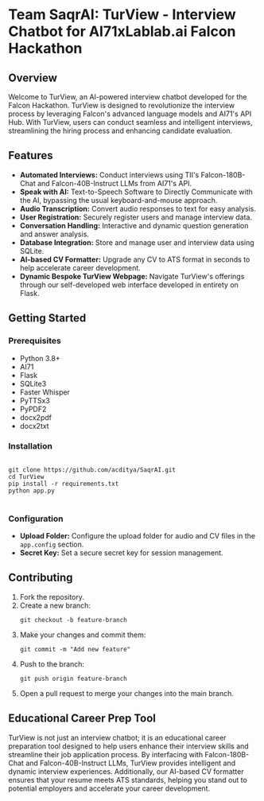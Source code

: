 <h1>Team SaqrAI: TurView - Interview Chatbot for AI71xLablab.ai Falcon Hackathon</h1>

<h2>Overview</h2>
<p>Welcome to TurView, an AI-powered interview chatbot developed for the Falcon Hackathon. TurView is designed to revolutionize the interview process by leveraging Falcon's advanced language models and AI71's API Hub. With TurView, users can conduct seamless and intelligent interviews, streamlining the hiring process and enhancing candidate evaluation.</p>

<h2>Features</h2>
<ul>
    <li><strong>Automated Interviews:</strong> Conduct interviews using TII's Falcon-180B-Chat and Falcon-40B-Instruct LLMs from AI71's API.</li>
    <li><strong>Speak with AI:</strong> Text-to-Speech Software to Directly Communicate with the AI, bypassing the usual keyboard-and-mouse approach.</li>
    <li><strong>Audio Transcription:</strong> Convert audio responses to text for easy analysis.</li>
    <li><strong>User Registration:</strong> Securely register users and manage interview data.</li>
    <li><strong>Conversation Handling:</strong> Interactive and dynamic question generation and answer analysis.</li>
    <li><strong>Database Integration:</strong> Store and manage user and interview data using SQLite.</li>
    <li><strong>AI-based CV Formatter:</strong> Upgrade any CV to ATS format in seconds to help accelerate career development.</li>
    <li><strong>Dynamic Bespoke TurView Webpage:</strong> Navigate TurView's offerings through our self-developed web interface developed in entirety on Flask.</li>
</ul>

<h2>Getting Started</h2>

<h3>Prerequisites</h3>
<ul>
    <li>Python 3.8+</li>
    <li>AI71</li>
    <li>Flask</li>
    <li>SQLite3</li>
    <li>Faster Whisper</li>
    <li>PyTTSx3</li>
    <li>PyPDF2</li>
    <li>docx2pdf</li>
    <li>docx2txt</li>
</ul>

<h3>Installation</h3>
<pre>
<code>
git clone https://github.com/acditya/SaqrAI.git
cd TurView
pip install -r requirements.txt
python app.py
</code>
</pre>

<h3>Configuration</h3>
<ul>
    <li><strong>Upload Folder:</strong> Configure the upload folder for audio and CV files in the <code>app.config</code> section.</li>
    <li><strong>Secret Key:</strong> Set a secure secret key for session management.</li>
</ul>

<h2>Contributing</h2>
<ol>
    <li>Fork the repository.</li>
    <li>Create a new branch:
        <pre><code>git checkout -b feature-branch</code></pre>
    </li>
    <li>Make your changes and commit them:
        <pre><code>git commit -m "Add new feature"</code></pre>
    </li>
    <li>Push to the branch:
        <pre><code>git push origin feature-branch</code></pre>
    </li>
    <li>Open a pull request to merge your changes into the main branch.</li>
</ol>

<h2>Educational Career Prep Tool</h2>
<p>TurView is not just an interview chatbot; it is an educational career preparation tool designed to help users enhance their interview skills and streamline their job application process. By interfacing with Falcon-180B-Chat and Falcon-40B-Instruct LLMs, TurView provides intelligent and dynamic interview experiences. Additionally, our AI-based CV formatter ensures that your resume meets ATS standards, helping you stand out to potential employers and accelerate your career development.</p>
